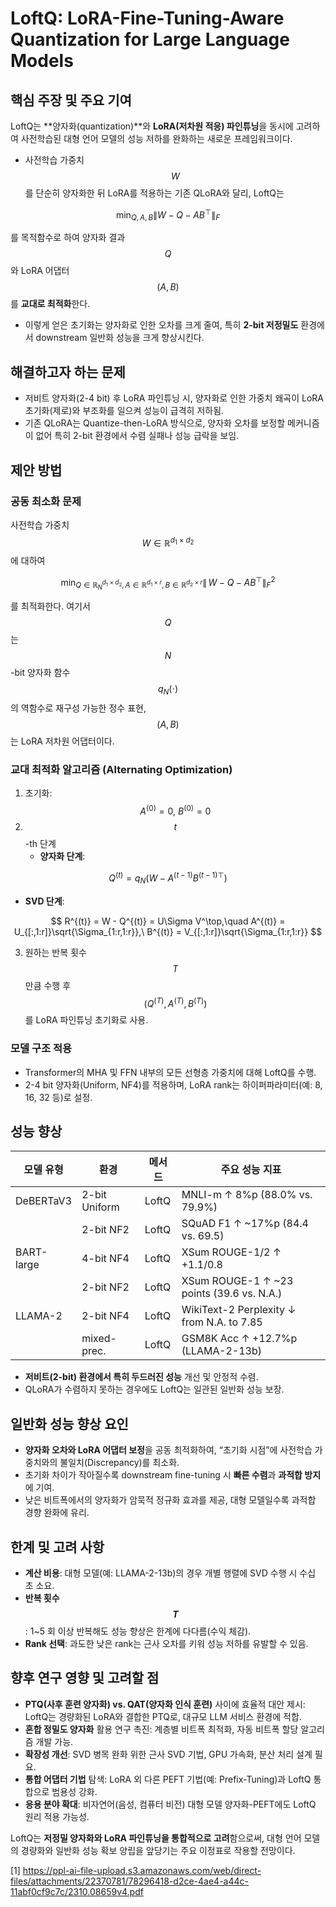 # LoftQ: LoRA-Fine-Tuning-Aware Quantization for Large Language Models

## 핵심 주장 및 주요 기여  
LoftQ는 **양자화(quantization)**와 **LoRA(저차원 적응) 파인튜닝**을 동시에 고려하여 사전학습된 대형 언어 모델의 성능 저하를 완화하는 새로운 프레임워크이다.  
- 사전학습 가중치 $$W$$를 단순히 양자화한 뒤 LoRA를 적용하는 기존 QLoRA와 달리, LoftQ는  

$$
    \min_{Q,A,B} \|W - Q - A B^\top\|_F
  $$
  
  를 목적함수로 하여 양자화 결과 $$Q$$와 LoRA 어댑터 $$(A,B)$$를 **교대로 최적화**한다.  
- 이렇게 얻은 초기화는 양자화로 인한 오차를 크게 줄여, 특히 **2-bit 저정밀도** 환경에서 downstream 일반화 성능을 크게 향상시킨다.

## 해결하고자 하는 문제  
- 저비트 양자화(2-4 bit) 후 LoRA 파인튜닝 시, 양자화로 인한 가중치 왜곡이 LoRA 초기화(제로)와 부조화를 일으켜 성능이 급격히 저하됨.  
- 기존 QLoRA는 Quantize-then-LoRA 방식으로, 양자화 오차를 보정할 메커니즘이 없어 특히 2-bit 환경에서 수렴 실패나 성능 급락을 보임.

## 제안 방법  
### 공동 최소화 문제  
사전학습 가중치 $$W\in\mathbb{R}^{d_1\times d_2}$$에 대하여  

$$
  \min_{Q\in\mathbb{R}_N^{d_1\times d_2},\,A\in\mathbb{R}^{d_1\times r},\,B\in\mathbb{R}^{d_2\times r}}
    \|\,W - Q - A B^\top\|_F^2
$$  

를 최적화한다. 여기서 $$Q$$는 $$N$$-bit 양자화 함수 $$q_N(\cdot)$$의 역함수로 재구성 가능한 정수 표현, $$(A,B)$$는 LoRA 저차원 어댑터이다.

### 교대 최적화 알고리즘 (Alternating Optimization)  
1. 초기화: $$A^{(0)}=0,\ B^{(0)}=0$$  
2. $$t$$-th 단계  
   - **양자화 단계**:  

$$
        Q^{(t)} = q_N\bigl(W - A^{(t-1)}B^{(t-1)\top}\bigr)
      $$  
   
  - **SVD 단계**:

$$
        R^{(t)} = W - Q^{(t)} = U\Sigma V^\top,\quad
        A^{(t)} = U_{[:,1:r]}\sqrt{\Sigma_{1:r,1:r}},\ 
        B^{(t)} = V_{[:,1:r]}\sqrt{\Sigma_{1:r,1:r}}
      $$  

3. 원하는 반복 횟수 $$T$$만큼 수행 후 $$(Q^{(T)},A^{(T)},B^{(T)})$$를 LoRA 파인튜닝 초기화로 사용.

### 모델 구조 적용  
- Transformer의 MHA 및 FFN 내부의 모든 선형층 가중치에 대해 LoftQ를 수행.  
- 2-4 bit 양자화(Uniform, NF4)를 적용하며, LoRA rank는 하이퍼파라미터(예: 8, 16, 32 등)로 설정.

## 성능 향상  
| 모델 유형 | 환경            | 메서드   | 주요 성능 지표                            |
|-----------|-----------------|---------|-------------------------------------------|
| DeBERTaV3 | 2-bit Uniform   | LoftQ    | MNLI-m ↑ 8%p (88.0% vs. 79.9%)             |
|           | 2-bit NF2       | LoftQ    | SQuAD F1 ↑ ~17%p (84.4 vs. 69.5)           |
| BART-large| 4-bit NF4       | LoftQ    | XSum ROUGE-1/2 ↑ +1.1/0.8                  |
|           | 2-bit NF2       | LoftQ    | XSum ROUGE-1 ↑ ~23 points (39.6 vs. N.A.) |
| LLAMA-2   | 2-bit NF4       | LoftQ    | WikiText-2 Perplexity ↓ from N.A. to 7.85  |
|           | mixed-prec.     | LoftQ    | GSM8K Acc ↑ +12.7%p (LLAMA-2-13b)          |

- **저비트(2-bit) 환경에서 특히 두드러진 성능** 개선 및 안정적 수렴.  
- QLoRA가 수렴하지 못하는 경우에도 LoftQ는 일관된 일반화 성능 보장.

## 일반화 성능 향상 요인  
- **양자화 오차와 LoRA 어댑터 보정**을 공동 최적화하여, “초기화 시점”에 사전학습 가중치와의 불일치(Discrepancy)를 최소화.  
- 초기화 차이가 작아질수록 downstream fine-tuning 시 **빠른 수렴**과 **과적합 방지**에 기여.  
- 낮은 비트폭에서의 양자화가 암묵적 정규화 효과를 제공, 대형 모델일수록 과적합 경향 완화에 유리.

## 한계 및 고려 사항  
- **계산 비용**: 대형 모델(예: LLAMA-2-13b)의 경우 개별 행렬에 SVD 수행 시 수십 초 소요.  
- **반복 횟수 $$T$$**: 1~5 회 이상 반복해도 성능 향상은 한계에 다다름(수익 체감).  
- **Rank 선택**: 과도한 낮은 rank는 근사 오차를 키워 성능 저하를 유발할 수 있음.

## 향후 연구 영향 및 고려할 점  
- **PTQ(사후 훈련 양자화) vs. QAT(양자화 인식 훈련)** 사이에 효율적 대안 제시: LoftQ는 경량화된 LoRA와 결합한 PTQ로, 대규모 LLM 서비스 환경에 적합.  
- **혼합 정밀도 양자화** 활용 연구 촉진: 계층별 비트폭 최적화, 자동 비트폭 할당 알고리즘 개발 가능.  
- **확장성 개선**: SVD 병목 완화 위한 근사 SVD 기법, GPU 가속화, 분산 처리 설계 필요.  
- **통합 어댑터 기법** 탐색: LoRA 외 다른 PEFT 기법(예: Prefix-Tuning)과 LoftQ 통합으로 범용성 강화.  
- **응용 분야 확대**: 비자연어(음성, 컴퓨터 비전) 대형 모델 양자화-PEFT에도 LoftQ 원리 적용 가능성.

LoftQ는 **저정밀 양자화와 LoRA 파인튜닝을 통합적으로 고려**함으로써, 대형 언어 모델의 경량화와 일반화 성능 확보 양립을 앞당기는 주요 이정표로 작용할 전망이다.

[1] https://ppl-ai-file-upload.s3.amazonaws.com/web/direct-files/attachments/22370781/78296418-d2ce-4ae4-a44c-11abf0cf9c7c/2310.08659v4.pdf
